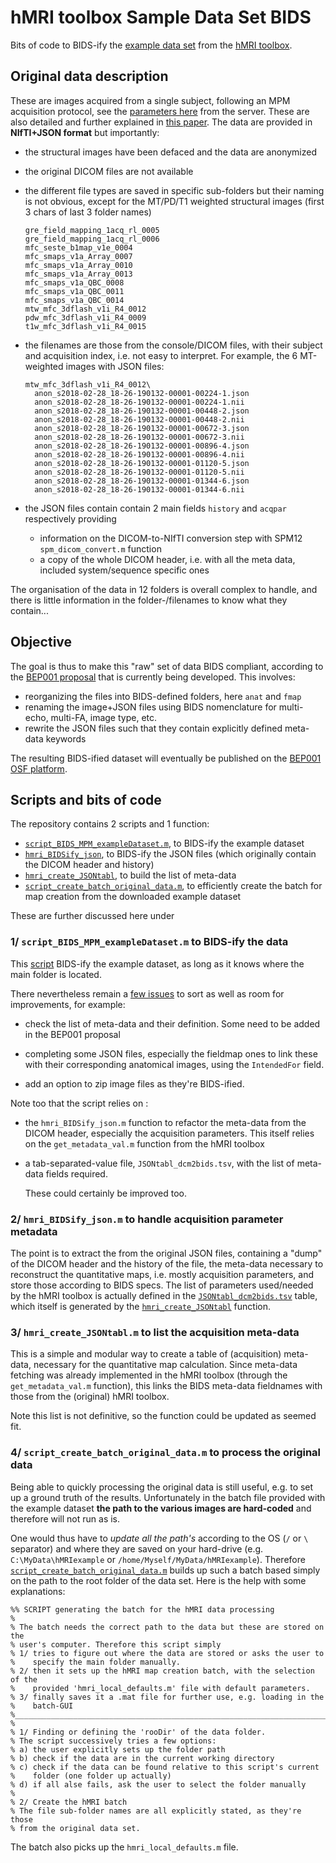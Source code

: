 # hMRI toolbox Sample Data Set BIDS
Bits of code to BIDS-ify the [example data set](https://owncloud.gwdg.de/index.php/s/iv2TOQwGy4FGDDZ) from the [hMRI toolbox](https://hmri-group.github.io/hMRI-toolbox/).

## Original data description

These are images acquired from a single subject, following an MPM acquisition protocol, see the [parameters here](https://owncloud.gwdg.de/index.php/s/iv2TOQwGy4FGDDZ/download?path=%2F&files=hmri_sample_dataset_protocol_800um_64ch.pdf) from the server. These are also detailed and further explained in [this paper](https://doi.org/10.1016/j.dib.2019.104132). The data are provided in **NIfTI+JSON format** but importantly:

- the structural images have been defaced and the data are anonymized

- the original DICOM files are not available

- the different file types are saved in specific sub-folders but their naming is not obvious, except for the MT/PD/T1 weighted structural images (first 3 chars of last 3 folder names)

  ```
  gre_field_mapping_1acq_rl_0005
  gre_field_mapping_1acq_rl_0006
  mfc_seste_b1map_v1e_0004      
  mfc_smaps_v1a_Array_0007      
  mfc_smaps_v1a_Array_0010      
  mfc_smaps_v1a_Array_0013      
  mfc_smaps_v1a_QBC_0008        
  mfc_smaps_v1a_QBC_0011        
  mfc_smaps_v1a_QBC_0014        
  mtw_mfc_3dflash_v1i_R4_0012   
  pdw_mfc_3dflash_v1i_R4_0009               
  t1w_mfc_3dflash_v1i_R4_0015   
  ```

- the filenames are those from the console/DICOM files, with their subject and acquisition index, i.e. not easy to interpret. For example, the 6 MT-weighted images with JSON files:

  ```
  mtw_mfc_3dflash_v1i_R4_0012\
  	anon_s2018-02-28_18-26-190132-00001-00224-1.json
  	anon_s2018-02-28_18-26-190132-00001-00224-1.nii 
  	anon_s2018-02-28_18-26-190132-00001-00448-2.json
  	anon_s2018-02-28_18-26-190132-00001-00448-2.nii 
  	anon_s2018-02-28_18-26-190132-00001-00672-3.json
  	anon_s2018-02-28_18-26-190132-00001-00672-3.nii 
  	anon_s2018-02-28_18-26-190132-00001-00896-4.json
  	anon_s2018-02-28_18-26-190132-00001-00896-4.nii 
  	anon_s2018-02-28_18-26-190132-00001-01120-5.json
  	anon_s2018-02-28_18-26-190132-00001-01120-5.nii 
  	anon_s2018-02-28_18-26-190132-00001-01344-6.json
  	anon_s2018-02-28_18-26-190132-00001-01344-6.nii 
  ```
  
- the JSON files contain contain 2 main fields `history` and `acqpar` respectively providing 

  - information on the DICOM-to-NIfTI conversion step with SPM12 `spm_dicom_convert.m` function
  - a copy of the whole DICOM header, i.e. with all the meta data, included system/sequence specific ones

The organisation of the data in 12 folders is overall complex to handle, and there is little information in the folder-/filenames to know what they contain...



## Objective

The goal is thus to make this "raw" set of data BIDS compliant, according to the [BEP001 proposal](https://github.com/bids-standard/bep001) that is currently being developed.  This involves:

- reorganizing the files into BIDS-defined folders, here `anat` and `fmap`
- renaming the image+JSON files using BIDS nomenclature for multi-echo, multi-FA, image type, etc.
- rewrite the JSON files such that they contain explicitly defined meta-data keywords

The resulting BIDS-ified dataset will eventually be published on the [BEP001 OSF platform](https://osf.io/k4bs5/).

## Scripts and bits of code

The repository contains 2 scripts and 1 function:
- [`script_BIDS_MPM_exampleDataset.m`](https://github.com/CyclotronResearchCentre/hMRItbx_SampleDS_BIDS/blob/master/script_BIDS_MPM_exampleDataset.m), to BIDS-ify the example dataset
- [`hmri_BIDSify_json`](https://github.com/CyclotronResearchCentre/hMRItbx_SampleDS_BIDS/blob/master/hmri_BIDSify_json.m), to BIDS-ify the JSON files (which originally contain the DICOM header and history)
- [`hmri_create_JSONtabl`](https://github.com/CyclotronResearchCentre/hMRItbx_SampleDS_BIDS/blob/master/hmri_create_JSONtabl.m), to build the list of meta-data
- [`script_create_batch_original_data.m`](https://github.com/CyclotronResearchCentre/hMRItbx_SampleDS_BIDS/blob/master/script_create_batch_original_data.m), to efficiently create the batch for map creation from the downloaded example dataset

These are further discussed here under

### 1/ `script_BIDS_MPM_exampleDataset.m` to BIDS-ify the data

This [script](https://github.com/CyclotronResearchCentre/hMRItbx_SampleDS_BIDS/blob/master/script_BIDS_MPM_exampleDataset.m) BIDS-ify the example dataset, as long as it knows where the main folder is located.

There nevertheless remain a [few issues](https://github.com/CyclotronResearchCentre/hMRItbx_SampleDS_BIDS/issues) to sort as well as room for improvements, for example:

- check the list of meta-data and their definition. Some need to be added in the BEP001 proposal

- completing some JSON files, especially the fieldmap ones to link these with their corresponding anatomical images, using the `IntendedFor` field.

- add an option to zip image files as they're BIDS-ified. 

Note too that the script relies on :
- the `hmri_BIDSify_json.m` function to refactor the meta-data from  the DICOM header, especially the acquisition parameters. This itself relies on the `get_metadata_val.m` function from the hMRI toolbox
- a tab-separated-value file, `JSONtabl_dcm2bids.tsv`, with the list of meta-data fields required.

  These could certainly be improved too.

### 2/ `hmri_BIDSify_json.m` to handle acquisition parameter metadata

The point is to extract the from the original JSON files, containing a "dump" of the DICOM header and the history of the file, the meta-data necessary to reconstruct the quantitative maps, i.e. mostly acquisition parameters, and store those according to BIDS specs.
The list of parameters used/needed by the hMRI toolbox is actually defined in the [`JSONtabl_dcm2bids.tsv`](https://github.com/CyclotronResearchCentre/hMRItbx_SampleDS_BIDS/blob/master/JSONtabl_dcm2bids.tsv) table, which itself is generated by the [`hmri_create_JSONtabl`](https://github.com/CyclotronResearchCentre/hMRItbx_SampleDS_BIDS/blob/master/hmri_create_JSONtabl.m) function.

### 3/ `hmri_create_JSONtabl.m` to list the acquisition meta-data

This is a simple and modular way to create a table of (acquisition) meta-data, necessary for the quantitative map calculation. Since meta-data fetching was already implemented in the hMRI toolbox (through the `get_metadata_val.m` function), this links the BIDS meta-data fieldnames with those from the (original) hMRI toolbox.

Note this list is not definitive, so the function could be updated as seemed fit.

### 4/ `script_create_batch_original_data.m` to process the original data

Being able to quickly processing the original data is still useful, e.g. to set up a ground truth of the results. Unfortunately in the batch file provided with the example dataset **the path to the various images are hard-coded**  and therefore will not run as is.

One would thus have to *update all the path's* according to the OS (`/` or `\` separator) and where they are saved on your hard-drive (e.g. `C:\MyData\hMRIexample` or `/home/Myself/MyData/hMRIexample`). Therefore [`script_create_batch_original_data.m`](https://github.com/CyclotronResearchCentre/hMRItbx_SampleDS_BIDS/blob/master/script_create_batch_original_data.m) builds up such a batch based simply on the path to the root folder of the data set. Here is the help with some explanations:

```
%% SCRIPT generating the batch for the hMRI data processing
%
% The batch needs the correct path to the data but these are stored on the
% user's computer. Therefore this script simply
% 1/ tries to figure out where the data are stored or asks the user to 
%    specify the main folder manually.
% 2/ then it sets up the hMRI map creation batch, with the selection of the
%    provided 'hmri_local_defaults.m' file with default parameters.
% 3/ finally saves it a .mat file for further use, e.g. loading in the
%    batch-GUI
%__________________________________________________________________________
%
% 1/ Finding or defining the 'rooDir' of the data folder.
% The script successively tries a few options:
% a) the user explicitly sets up the folder path
% b) check if the data are in the current working directory
% c) check if the data can be found relative to this script's current
%    folder (one folder up actually)
% d) if all alse fails, ask the user to select the folder manually
%
% 2/ Create the hMRI batch
% The file sub-folder names are all explicitly stated, as they're those
% from the original data set.
```

The batch also picks up the `hmri_local_defaults.m` file.